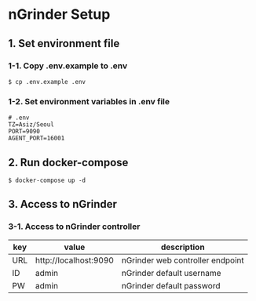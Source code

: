 # nGrinder Setup

## 1. Set environment file

### 1-1. Copy .env.example to .env

```shell
$ cp .env.example .env
```

### 1-2. Set environment variables in .env file

```shell
# .env
TZ=Asiz/Seoul
PORT=9090
AGENT_PORT=16001
```

## 2. Run docker-compose

```shell
$ docker-compose up -d
```

## 3. Access to nGrinder

### 3-1. Access to nGrinder controller

| key | value                 | description                      |
|-----|-----------------------|----------------------------------|
| URL | http://localhost:9090 | nGrinder web controller endpoint |
| ID  | admin                 | nGrinder default username        |
| PW  | admin                 | nGrinder default password        |
